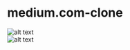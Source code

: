 # medium.com-clone
![alt text](https://i.hizliresim.com/74rm5ce.png)
<br>
![alt text](https://i.hizliresim.com/1h92u7j.png)
